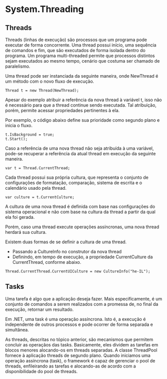 # System.Threading

## Threads

Threads (linhas de execução) são processos que um programa pode executar de forma concorrente. Uma thread possui início, uma sequência de comandos e fim, que são executados de forma isolada dentro do programa. Um programa multi-threaded permite que processos distintos sejam executados ao mesmo tempo, cenário que costuma ser chamado de paralelismo. 

Uma thread pode ser instanciada da seguinte maneira, onde NewThread é um método com o novo fluxo de execução.

    Thread t = new Thread(NewThread);

Apesar do exemplo atribuir a referência da nova thread à variável t, isso não é necessário para que a thread continue sendo executada. Tal atribuição, porém, permite acessar propriedades pertinentes à ela.

Por exemplo, o código abaixo define sua prioridade como segundo plano e inicia o fluxo.

    t.IsBackground = true;
    t.Start();

Caso a referência de uma nova thread não seja atribuída à uma variável, pode-se recuperar a referência da atual thread em execução da seguinte maneira.

    var t = Thread.CurrentThread;

Cada thread possui sua própria cultura, que representa o conjunto de configurações de formatação, comparação, sistema de escrita e o calendário usado pela thread.

    var culture = t.CurrentCulture;

A cultura de uma nova thread é definida com base nas configurações do sistema operacional e não com base na cultura da thread a partir da qual ela foi gerada.

Porém, caso uma thread execute operações assíncronas, uma nova thread herdará sua cultura.

Existem duas formas de se definir a cultura de uma thread. 

 - Passando a CultureInfo no construtor da nova thread
 - Definindo, em tempo de execução, a propriedade CurrentCulture da CurrentThread, conforme abaixo.

```
Thread.CurrentThread.CurrentUICulture = new CultureInfo("he-IL");
```

## Tasks

Uma tarefa é algo que a aplicação deseja fazer. Mais especificamente, é um conjunto de comandos a serem realizados com a promessa de, no final da execução, retornar um resultado.

Em .NET, uma task é uma operação assíncrona. Isto é, a execução é independente de outros processos e pode ocorrer de forma separada e simultânea.

As threads, descritas no tópico anterior, são mecanismos que permitem concluir as operaçãos das tasks. Basicamente, eles dividem as tarefas em blocos menores alocando-os em threads separadas. A classe ThreadPool fornece à aplicação threads de segundo plano. Quando iniciamos uma operação assíncrona (task), o framework é capaz de gerenciar o pool de threads, enfileirando as tarefas e alocando-as de acordo com a disponibilidade do pool de threads.  

